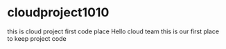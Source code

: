 # cloudproject1010
this is cloud project first code place
Hello cloud team this is our first place to keep project code
